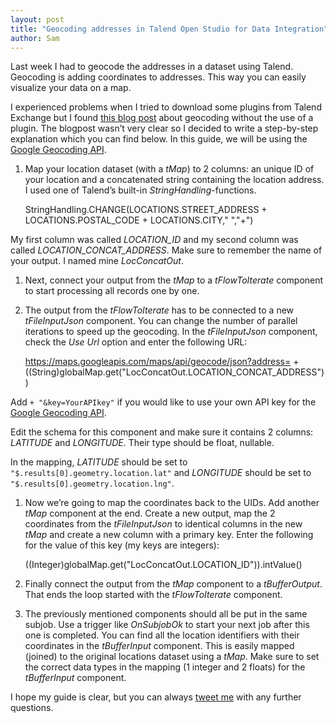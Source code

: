 ```yaml
---
layout: post
title: "Geocoding addresses in Talend Open Studio for Data Integration"
author: Sam
---
```


Last week I had to geocode the addresses in a dataset using Talend. Geocoding is adding coordinates to addresses. This way you can easily visualize your data on a map.

I experienced problems when I tried to download some plugins from Talend Exchange but I found [this blog post](http://datacatalyst.blogspot.be/2011/01/custom-google-geocoder-using-talend.html) about geocoding without the use of a plugin. The blogpost wasn’t very clear so I decided to write a step-by-step explanation which you can find below. In this guide, we will be using the [Google Geocoding API](https://developers.google.com/maps/documentation/geocoding/).

  1.	Map your location dataset (with a *tMap*) to 2 columns: an unique ID of your location and a concatenated string containing the location address. I used one of Talend’s built-in *StringHandling*-functions.

        StringHandling.CHANGE(LOCATIONS.STREET_ADDRESS + LOCATIONS.POSTAL_CODE + LOCATIONS.CITY," ","+")

  My first column was called *LOCATION_ID* and my second column was called *LOCATION_CONCAT_ADDRESS*. Make sure to remember the name of your output. I named mine *LocConcatOut*.

  1.	Next, connect your output from the *tMap* to a *tFlowToIterate* component to start processing all records one by one.

  1.	The output from the *tFlowToIterate* has to be connected to a new *tFileInputJson* component. You can change the number of parallel iterations to speed up the geocoding. In the *tFileInputJson* component, check the *Use Url* option and enter the following URL:

        https://maps.googleapis.com/maps/api/geocode/json?address= + ((String)globalMap.get("LocConcatOut.LOCATION_CONCAT_ADDRESS"))

  Add `+ "&key=YourAPIkey"` if you would like to use your own API key for the [Google Geocoding API](https://developers.google.com/maps/documentation/geocoding/).

  Edit the schema for this component and make sure it contains 2 columns: *LATITUDE* and *LONGITUDE*. Their type should be float, nullable.

  In the mapping, *LATITUDE* should be set to `"$.results[0].geometry.location.lat"` and *LONGITUDE* should be set to `"$.results[0].geometry.location.lng"`.

  1.	Now we’re going to map the coordinates back to the UIDs. Add another *tMap* component at the end. Create a new output, map the 2 coordinates from the *tFileInputJson* to identical columns in the new *tMap* and create a new column with a primary key. Enter the following for the value of this key (my keys are integers):

        ((Integer)globalMap.get("LocConcatOut.LOCATION_ID")).intValue()

  1.	Finally connect the output from the *tMap* component to a *tBufferOutput*. That ends the loop started with the *tFlowToIterate* component.

  1.	The previously mentioned components should all be put in the same subjob. Use a trigger like *OnSubjobOk* to start your next job after this one is completed. You can find all the location identifiers with their coordinates in the *tBufferInput* component. This is easily mapped (joined) to the original locations dataset using a *tMap*. Make sure to set the correct data types in the mapping (1 integer and 2 floats) for the *tBufferInput* component.

I hope my guide is clear, but you can always [tweet me](https://twitter.com/intent/tweet?text=@SamuelDebruyn%20) with any further questions.
